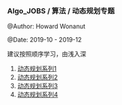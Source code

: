 ### Algo_JOBS / 算法 / 动态规划专题

@Author: Howard Wonanut

@Date: 2019-10 - 2019-12

建议按照顺序学习，由浅入深

1. [动态规划系列1](./动态规划系列1.md)
2. [动态规划系列2](./动态规划系列2.md)
3. [动态规划系列3](./动态规划系列3.md)
4. [动态规划系列4](./动态规划系列4.md)

